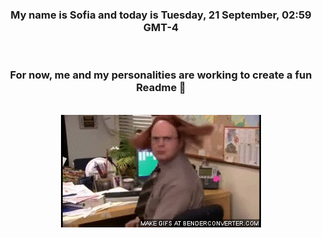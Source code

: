 


<div align="center">
<h3 >My name is Sofia and today is Tuesday, 21 September, 02:59 GMT-4</h3><br>
<h3 >For now, me and my personalities are working to create a fun Readme 👋
</h3><br>
<img src='img/dwight.gif' alt='working...'/>
</div>
